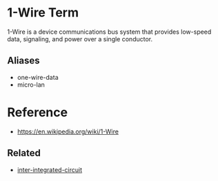 # 1-Wire Term
1-Wire is a device communications bus system that provides low-speed
data, signaling, and power over a single conductor.

## Aliases
* one-wire-data
* micro-lan

# Reference
* https://en.wikipedia.org/wiki/1-Wire

## Related
* [inter-integrated-circuit](../i2c/README.md)
